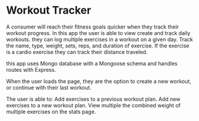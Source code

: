 # Workout Tracker

A consumer will reach their fitness goals quicker when they track their workout progress. In this app the user is able to view create and track daily workouts. they can log multiple exercises in a workout on a given day. Track the name, type, weight, sets, reps, and duration of exercise. If the exercise is a cardio exercise they can track their distance traveled. 

this app uses Mongo database with a Mongoose schema and handles routes with Express.

When the user loads the page, they are the option to create a new workout, or continue with their last workout.

The user is able to: Add exercises to a previous workout plan. Add new exercises to a new workout plan. View multiple the combined weight of multiple exercises on the stats page.
